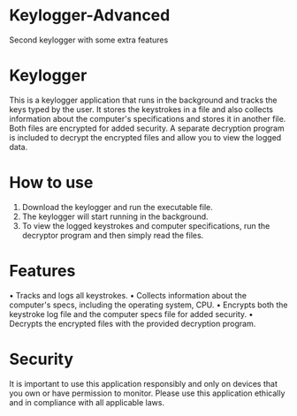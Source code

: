# Keylogger-Advanced
Second keylogger with some extra features

# Keylogger

This is a keylogger application that runs in the background and tracks the keys typed by the user. It stores the keystrokes in a file and also collects information about the computer's specifications and stores it in another file. Both files are encrypted for added security.
A separate decryption program is included to decrypt the encrypted files and allow you to view the logged data.


# How to use
1.	Download the keylogger and run the executable file.
2.	The keylogger will start running in the background.
3.	To view the logged keystrokes and computer specifications, run the decryptor program and then simply read the files.

# Features
•	Tracks and logs all keystrokes.
•	Collects information about the computer's specs, including the operating system, CPU.
•	Encrypts both the keystroke log file and the computer specs file for added security.
•	Decrypts the encrypted files with the provided decryption program.


# Security
It is important to use this application responsibly and only on devices that you own or have permission to monitor. Please use this application ethically and in compliance with all applicable laws.

